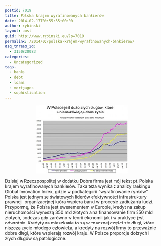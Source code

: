 ```yaml
---
postid: 7019
title: Polska krajem wyrafinowanych bankierów
date: 2014-02-17T09:55:55+00:00
author: rybinski
layout: post
guid: http://www.rybinski.eu/?p=7019
permalink: /2014/02/polska-krajem-wyrafinowanych-bankierow/
dsq_thread_id:
  - 3150820083
categories:
  - Uncategorized
tags:
  - banks
  - debt
  - loans
  - mortgages
  - sophistication
---
```

<p style="text-align: center;">
  <a href="/uploads/2014/02/kredyty.jpg"><img class="size-medium wp-image-7020 aligncenter" title="kredyty" src="/uploads/2014/02/kredyty-300x224.jpg" alt="" width="300" height="224" /></a>
</p>

Dzisiaj w Rzeczpospolitej w dodatku Dobra firma jest mój tekst pt. Polska krajem wyrafinowanych bankierów. Taka teza wynika z analizy rankingu Global Innovation Index, gdzie w podkategorii “wyrafinowanie rynków” Polska jest jednym ze światowych liderów efektywności infrastruktury prawnej i organizacyjnej która wspiera banki w procesie zadłużania ludzi. Przypomnę, że Polska jest ewenementem w Europie, kredyt na zakup nieruchomości wynoszą 350 mld złotych a na finansowanie firm 250 mld złotych, podczas gdy zarówno w teorii ekonomii jak i w praktyce jest odwrotnie. Kredyty na mieszkanie to są w znacznej części złe długi, które niszczą życie młodego człowieka, a kredyty na rozwój firmy to przeważnie dobre długi, które wspierają rozwój kraju. W Polsce proporcje dobrych i złych długów są patologiczne.
